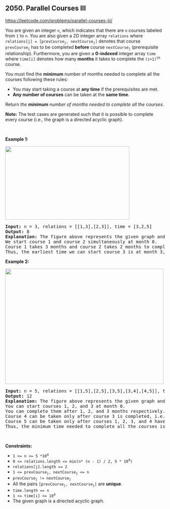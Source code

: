 ## 2050. Parallel Courses III

<https://leetcode.com/problems/parallel-courses-iii/>

<div class="px-5 pt-4"><div class="flex"></div><div class="xFUwe" data-track-load="description_content"><p>You are given an integer <code>n</code>, which indicates that there are <code>n</code> courses labeled from <code>1</code> to <code>n</code>. You are also given a 2D integer array <code>relations</code> where <code>relations[j] = [prevCourse<sub>j</sub>, nextCourse<sub>j</sub>]</code> denotes that course <code>prevCourse<sub>j</sub></code> has to be completed <strong>before</strong> course <code>nextCourse<sub>j</sub></code> (prerequisite relationship). Furthermore, you are given a <strong>0-indexed</strong> integer array <code>time</code> where <code>time[i]</code> denotes how many <strong>months</strong> it takes to complete the <code>(i+1)<sup>th</sup></code> course.</p>

<p>You must find the <strong>minimum</strong> number of months needed to complete all the courses following these rules:</p>

<ul>
 <li>You may start taking a course at <strong>any time</strong> if the prerequisites are met.</li>
 <li><strong>Any number of courses</strong> can be taken at the <strong>same time</strong>.</li>
</ul>

<p>Return <em>the <strong>minimum</strong> number of months needed to complete all the courses</em>.</p>

<p><strong>Note:</strong> The test cases are generated such that it is possible to complete every course (i.e., the graph is a directed acyclic graph).</p>

<p>&nbsp;</p>
<p><strong class="example">Example 1:</strong></p>
<strong><img alt="" src="https://assets.leetcode.com/uploads/2021/10/07/ex1.png" style="width: 392px; height: 232px;"></strong>

<pre><strong>Input:</strong> n = 3, relations = [[1,3],[2,3]], time = [3,2,5]
<strong>Output:</strong> 8
<strong>Explanation:</strong> The figure above represents the given graph and the time required to complete each course.
We start course 1 and course 2 simultaneously at month 0.
Course 1 takes 3 months and course 2 takes 2 months to complete respectively.
Thus, the earliest time we can start course 3 is at month 3, and the total time required is 3 + 5 = 8 months.
</pre>

<p><strong class="example">Example 2:</strong></p>
<strong><img alt="" src="https://assets.leetcode.com/uploads/2021/10/07/ex2.png" style="width: 500px; height: 365px;"></strong>

<pre><strong>Input:</strong> n = 5, relations = [[1,5],[2,5],[3,5],[3,4],[4,5]], time = [1,2,3,4,5]
<strong>Output:</strong> 12
<strong>Explanation:</strong> The figure above represents the given graph and the time required to complete each course.
You can start courses 1, 2, and 3 at month 0.
You can complete them after 1, 2, and 3 months respectively.
Course 4 can be taken only after course 3 is completed, i.e., after 3 months. It is completed after 3 + 4 = 7 months.
Course 5 can be taken only after courses 1, 2, 3, and 4 have been completed, i.e., after max(1,2,3,7) = 7 months.
Thus, the minimum time needed to complete all the courses is 7 + 5 = 12 months.
</pre>

<p>&nbsp;</p>
<p><strong>Constraints:</strong></p>

<ul>
 <li><code>1 &lt;= n &lt;= 5 *10<sup>4</sup></code></li>
 <li><code>0 &lt;= relations.length &lt;= min(n* (n - 1) / 2, 5 * 10<sup>4</sup>)</code></li>
 <li><code>relations[j].length == 2</code></li>
 <li><code>1 &lt;= prevCourse<sub>j</sub>, nextCourse<sub>j</sub> &lt;= n</code></li>
 <li><code>prevCourse<sub>j</sub> != nextCourse<sub>j</sub></code></li>
 <li>All the pairs <code>[prevCourse<sub>j</sub>, nextCourse<sub>j</sub>]</code> are <strong>unique</strong>.</li>
 <li><code>time.length == n</code></li>
 <li><code>1 &lt;= time[i] &lt;= 10<sup>4</sup></code></li>
 <li>The given graph is a directed acyclic graph.</li>
</ul>
</div></div>
